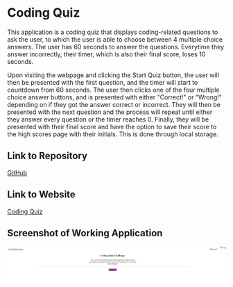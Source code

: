 # Coding Quiz
This application is a coding quiz that displays coding-related questions to ask the user, to which the user is able to choose between 4 multiple choice answers. The user has 60 seconds to answer the questions. Everytime they answer incorrectly, their timer, which is also their final score, loses 10 seconds.

Upon visiting the webpage and clicking the Start Quiz button, the user will then be presented with the first question, and the timer will start to countdown from 60 seconds. The user then clicks one of the four multiple choice answer buttons, and is presented with either "Correct!" or "Wrong!" depending on if they got the answer correct or incorrect. They will then be presented with the next question and the process will repeat until either they answer every question or the timer reaches 0. Finally, they will be presented with their final score and have the option to save their score to the high scores page with their initials. This is done through local storage.

## Link to Repository
[GitHub](https://github.com/mcall0147/coding-quiz)

## Link to Website
[Coding Quiz](https://mcall0147.github.io/coding-quiz/)

## Screenshot of Working Application
![screenshot](./assets/images/Screenshot-2021-06-22-234140.png "Coding Quiz")